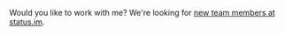 Would you like to work with me? We're looking for [new team members at status.im](https://status.im/our_team/jobs.html).
